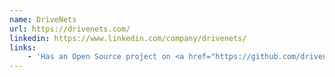 ```yaml
---
name: DriveNets
url: https://drivenets.com/
linkedin: https://www.linkedin.com/company/drivenets/
links:
    - 'Has an Open Source project on <a href="https://github.com/drivenets">GitHub</a> written in Rust.'
---
```




